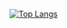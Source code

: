 [![Top Langs](https://github-readme-stats.vercel.app/api/top-langs/?username=alexfriesen&layout=compact)](https://github.com/alexfriesen/github-readme-stats)
